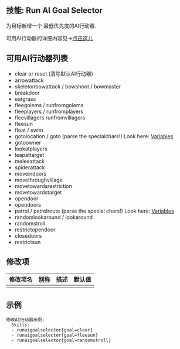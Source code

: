 技能: Run AI Goal Selector
--------------------------

为目标新增一个 最低优先度的AI行动器.

可用AI行动器的详细内容见->[点击这儿](/实体/AI)

可用AI行动器列表
------------------------

-   clear or reset (清除默认AI行动器)
-   arrowattack
-   skeletonbowattack / bowshoot / bowmaster
-   breakdoor
-   eatgrass
-   fleegolems / runfromgolems
-   fleeplayers / runfromplayers
-   fleevillagers runfromvillagers
-   fleesun
-   float / swim
-   gotolocation / goto (parse the specialchars!) Look here:
    [Variables](/skills/stringvariables)
-   gotoowner
-   lookatplayers
-   leapattarget
-   meleeattack
-   spiderattack
-   moveindoors
-   movethroughvillage
-   movetowardsrestriction
-   movetowardstarget
-   opendoor
-   opendoors
-   patrol / patrolroute (parse the special chars!) Look here:
    [Variables](/skills/stringvariables)
-   randomlookaround / lookaround
-   randomstroll
-   restrictopendoor
-   closedoors
-   restrictsun

修改项
----------

| 修改项名 | 别称    | 描述                                                                                                    | 默认值 |
|-----------|------------|----------------------------------------------------------------------------------------------------------------|---------------|
|  |  |  |  |

示例
-------

    修改AI行动器示例:
      Skills:
      - runaigoalselector{goal=clear}
      - runaigoalselector{goal=fleesun}
      - runaigoalselector{goal=randomstroll}

